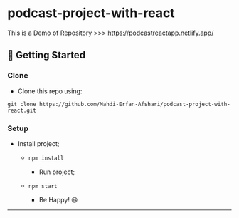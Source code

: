 # podcast-project-with-react

This is a Demo of Repository >>> https://podcastreactapp.netlify.app/

## 🚀 Getting Started
### Clone

- Clone this repo using:

```
git clone https://github.com/Mahdi-Erfan-Afshari/podcast-project-with-react.git
```

### Setup

- Install project;
  - ```javascript
    npm install
    ```
    
    - Run project;

  - ```javascript
    npm start
    ```
    
    
    - Be Happy! 😆

---
